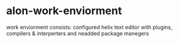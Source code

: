 # alon-work-enviorment
work enviorment consists: configured helix text editor with plugins, compilers &amp; interperters and neadded package manegers
